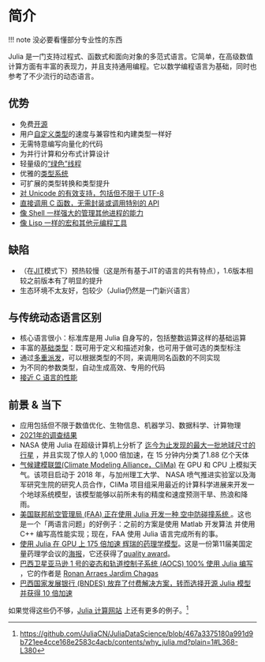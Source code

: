 # 简介
!!! note
	没必要看懂部分专业性的东西

Julia 是一门支持过程式、函数式和面向对象的多范式语言。它简单，在高级数值计算方面有丰富的表现力，并且支持通用编程。它以数学编程语言为基础，同时也参考了不少流行的动态语言。

## 优势
- 免费[开源](https://github.com/julialang/julia)
- 用户[自定义类型](../advanced/struct.md)的速度与兼容性和内建类型一样好
- 无需特意编写向量化的代码
- 为并行计算和分布式计算设计
- 轻量级的[“绿色”线程](../advanced/task.md)
- 优雅的[类型系统](../advanced/typesystem.md)
- 可扩展的类型转换和类型提升
- [对 Unicode 的有效支持，包括但不限于 UTF-8](../basic/string.md)
- [直接调用 C 函数，无需封装或调用特别的 API](../advanced/ccall.md)
- [像 Shell 一样强大的管理其他进程的能力](../advanced/cmd.md)
- [像 Lisp 一样的宏和其他元编程工具](../advanced/macro.md)

## 缺陷
- （在[JIT](https://discourse.juliacn.com/t/topic/4203#just-in-time-compilation)模式下）预热较慢（这是所有基于JIT的语言的共有特点），1.6版本相较之前版本有了明显的提升
- 生态环境不太友好，包较少（Julia仍然是一门新兴语言）

## 与传统动态语言区别
- 核心语言很小：标准库是用 Julia 自身写的，包括整数运算这样的基础运算
- 丰富的[基础类型](../lists/typetree1.6.txt)：既可用于定义和描述对象，也可用于做可选的类型标注
- 通过[多重派发](https://discourse.juliacn.com/t/topic/4203#multiple-dispatch)，可以根据类型的不同，来调用同名函数的不同实现
- 为不同的参数类型，自动生成高效、专用的代码
- [接近 C 语言的性能](../../svg/benchmarks.svg)

## 前景 & 当下
- 应用包括但不限于数值优化、生物信息、机器学习、数据科学、计算物理
- [2021年的调查结果](../ecosystem/survey/2021.md)
- NASA 使用 Julia 在超级计算机上分析了 [迄今为止发现的最大一批地球尺寸的行星](https://exoplanets.nasa.gov/news/1669/seven-rocky-trappist-1-planets-may-be-made-of-similar-stuff/) ，并且实现了惊人的 1,000 倍加速，在 15 分钟内分类了1.88 亿个天体
- [气候建模联盟(Climate Modeling Alliance，CliMa)](https://clima.caltech.edu/) 在 GPU 和 CPU 上模拟天气。该项目启动于 2018 年，与加州理工大学、 NASA 喷气推进实验室以及海军研究生院的研究人员合作，CliMa 项目组采用最近的计算科学进展来开发一个地球系统模型，该模型能够以前所未有的精度和速度预测干旱、热浪和降雨。
- [美国联邦航空管理局 (FAA) 正在使用 Julia 开发一种 空中防碰撞系统 ](https://youtu.be/19zm1Fn0S9M)。这也是一个「两语言问题」的好例子：之前的方案是使用 Matlab 开发算法 并使用 C++ 编写高性能实现；现在，FAA 使用 Julia 语言完成所有的事。
- [使用 Julia 在 GPU 上 175 倍加速 辉瑞的药理学模型](https://juliacomputing.com/case-studies/pfizer/)。这是一份第11届美国定量药理学会议的[海报](https://chrisrackauckas.com/assets/Posters/ACoP11_Poster_Abstracts_2020.pdf)，它还获得了[quality award](https://web.archive.org/web/20210121164011/https://www.go-acop.org/abstract-awards)。
- [巴西卫星亚马逊 1 号的姿态和轨道控制子系统 (AOCS) 100% 使用 Julia 编写](https://discourse.julialang.org/t/julia-and-the-satellite-amazonia-1/57541) ，它的作者是 [Ronan Arraes Jardim Chagas](https://ronanarraes.com/)
- [巴西国家发展银行 (BNDES) 放弃了付费解决方案，转而选择开源 Julia 模型并获得 10 倍加速](https://youtu.be/NY0HcGqHj3g)

如果觉得这些仍不够，[Julia 计算网站](https://juliacomputing.com/case-studies/) 上还有更多的例子。[^3]

[^1]: https://docs.juliacn.com/latest/
[^2]: https://julialang.org/blog/2012/02/why-we-created-julia-zh_CN/
[^3]: https://github.com/JuliaCN/JuliaDataScience/blob/467a3375180a991d9b721ee4cce168e2583c4acb/contents/why_julia.md?plain=1#L368-L380
